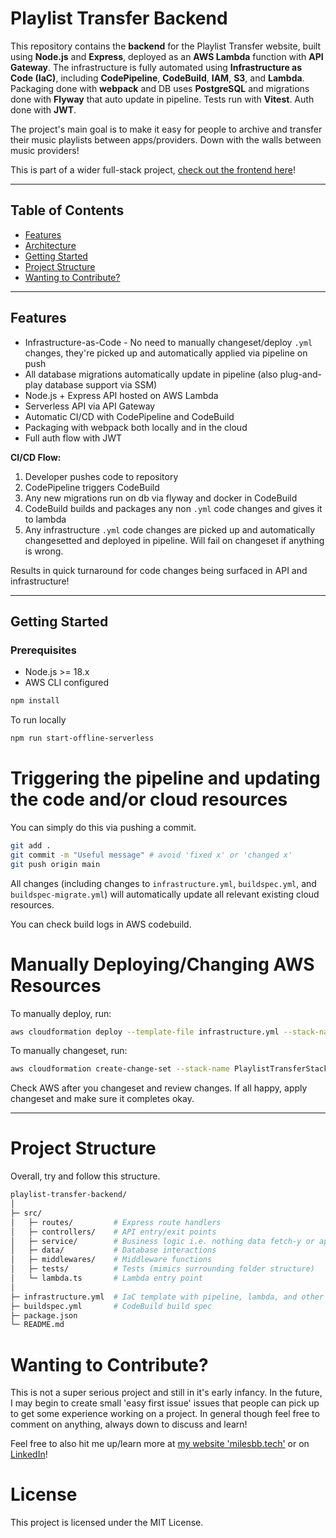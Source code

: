 # Playlist Transfer Backend

This repository contains the **backend** for the Playlist Transfer website, built using **Node.js** and **Express**, deployed as an **AWS Lambda** function with **API Gateway**. The infrastructure is fully automated using **Infrastructure as Code (IaC)**, including **CodePipeline**, **CodeBuild**, **IAM**, **S3**, and **Lambda**. Packaging done with **webpack** and DB uses **PostgreSQL** and migrations done with **Flyway** that auto update in pipeline. Tests run with **Vitest**. Auth done with **JWT**.

The project's main goal is to make it easy for people to archive and transfer their music playlists between apps/providers. Down with the walls between music providers!

This is part of a wider full-stack project, [check out the frontend here](https://github.com/milesbb/playlist-transfer-frontend)!

---

## Table of Contents

- [Features](#features)
- [Architecture](#architecture)
- [Getting Started](#getting-started)
- [Project Structure](#project-structure)
- [Wanting to Contribute?](#wanting-to-contribute)

---

## Features

- Infrastructure-as-Code - No need to manually changeset/deploy `.yml` changes, they're picked up and automatically applied via pipeline on push
- All database migrations automatically update in pipeline (also plug-and-play database support via SSM)
- Node.js + Express API hosted on AWS Lambda
- Serverless API via API Gateway
- Automatic CI/CD with CodePipeline and CodeBuild
- Packaging with webpack both locally and in the cloud
- Full auth flow with JWT

**CI/CD Flow:**

1. Developer pushes code to repository
2. CodePipeline triggers CodeBuild
3. Any new migrations run on db via flyway and docker in CodeBuild
4. CodeBuild builds and packages any non `.yml` code changes and gives it to lambda
5. Any infrastructure `.yml` code changes are picked up and automatically changesetted and deployed in pipeline. Will fail on changeset if anything is wrong.

Results in quick turnaround for code changes being surfaced in API and infrastructure!

---

## Getting Started

### Prerequisites

- Node.js >= 18.x
- AWS CLI configured

```bash
npm install
```

To run locally

```bash
npm run start-offline-serverless
```

# Triggering the pipeline and updating the code and/or cloud resources

You can simply do this via pushing a commit.

```bash
git add .
git commit -m "Useful message" # avoid 'fixed x' or 'changed x'
git push origin main
```

All changes (including changes to `infrastructure.yml`, `buildspec.yml`, and `buildspec-migrate.yml`) will automatically update all relevant existing cloud resources.

You can check build logs in AWS codebuild.

# Manually Deploying/Changing AWS Resources

To manually deploy, run:

```bash
aws cloudformation deploy --template-file infrastructure.yml --stack-name PlaylistTransferStack --capabilities CAPABILITY_IAM CAPABILITY_NAMED_IAM --region eu-west-2
```

To manually changeset, run:

```bash
aws cloudformation create-change-set --stack-name PlaylistTransferStack --change-set-name {ADD NAME} --template-body file://infrastructure.yml --capabilities CAPABILITY_IAM CAPABILITY_NAMED_IAM --region eu-west-2
```

Check AWS after you changeset and review changes. If all happy, apply changeset and make sure it completes okay.

---

# Project Structure

Overall, try and follow this structure.

```bash
playlist-transfer-backend/
│
├─ src/
│   ├─ routes/         # Express route handlers
│   ├─ controllers/    # API entry/exit points
│   ├─ service/        # Business logic i.e. nothing data fetch-y or api-touchy
│   ├─ data/           # Database interactions
│   ├─ middlewares/    # Middleware functions
│   ├─ tests/          # Tests (mimics surrounding folder structure)
│   └─ lambda.ts       # Lambda entry point
│
├─ infrastructure.yml  # IaC template with pipeline, lambda, and other resources
├─ buildspec.yml       # CodeBuild build spec
├─ package.json
└─ README.md
```

# Wanting to Contribute?

This is not a super serious project and still in it's early infancy. In the future, I may begin to create small 'easy first issue' issues that people can pick up to get some experience working on a project. In general though feel free to comment on anything, always down to discuss and learn!

Feel free to also hit me up/learn more at [my website 'milesbb.tech'](https://milesbb.tech) or on [LinkedIn](https://www.linkedin.com/in/milesbaileybraendgaard/)!

# License

This project is licensed under the MIT License.
